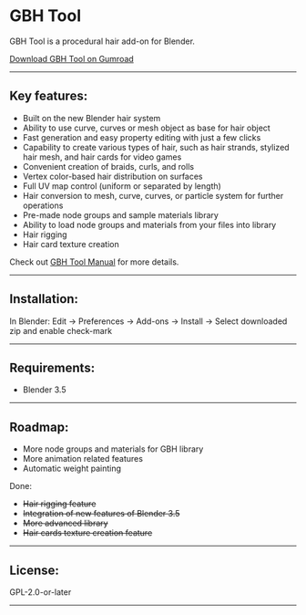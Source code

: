 # GBH Tool

GBH Tool is a procedural hair add-on for Blender.

[Download GBH Tool on Gumroad](https://gixo.gumroad.com/l/GBHTool)

---

## Key features:

- Built on the new Blender hair system
- Ability to use curve, curves or mesh object as base for hair object
- Fast generation and easy property editing with just a few clicks
- Capability to create various types of hair, such as hair strands, stylized hair mesh, and hair cards for video games
- Convenient creation of braids, curls, and rolls
- Vertex color-based hair distribution on surfaces
- Full UV map control (uniform or separated by length)
- Hair conversion to mesh, curve, curves, or particle system for further operations
- Pre-made node groups and sample materials library
- Ability to load node groups and materials from your files into library
- Hair rigging
- Hair card texture creation

Check out [GBH Tool Manual](https://notgixo.github.io/GBHToolDocs/) for more details.

---

## Installation:

In Blender: Edit -> Preferences -> Add-ons -> Install -> Select downloaded zip and enable check-mark

---

## Requirements:

- Blender 3.5

--- 

## Roadmap:

- More node groups and materials for GBH library
- More animation related features
- Automatic weight painting

Done:

- ~~Hair rigging feature~~
- ~~Integration of new features of Blender 3.5~~
- ~~More advanced library~~
- ~~Hair cards texture creation feature~~

---

## License:

GPL-2.0-or-later

---